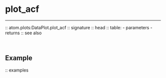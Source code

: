 # plot_acf
----------

:: atom.plots:DataPlot.plot_acf
    :: signature
    :: head
    :: table:
        - parameters
        - returns
    :: see also

<br>

## Example

:: examples
